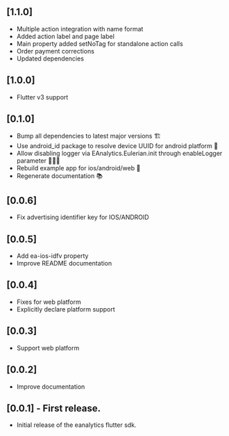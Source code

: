 ## [1.1.0]

- Multiple action integration with name format
- Added action label and page label
- Main property added setNoTag for standalone action calls
- Order payment corrections
- Updated dependencies

## [1.0.0]

- Flutter v3 support

## [0.1.0]

- Bump all dependencies to latest major versions 🏗️
- Use android_id package to resolve device UUID for android platform 🤖
- Allow disabling logger via EAnalytics.Eulerian.init through enableLogger parameter 👨🏼‍💻
- Rebuild example app for ios/android/web 📱
- Regenerate documentation 📚

## [0.0.6]

- Fix advertising identifier key for IOS/ANDROID

## [0.0.5]

- Add ea-ios-idfv property
- Improve README documentation

## [0.0.4]

- Fixes for web platform
- Explicitly declare platform support

## [0.0.3]

- Support web platform

## [0.0.2]

- Improve documentation

## [0.0.1] - First release.

- Initial release of the eanalytics flutter sdk.
